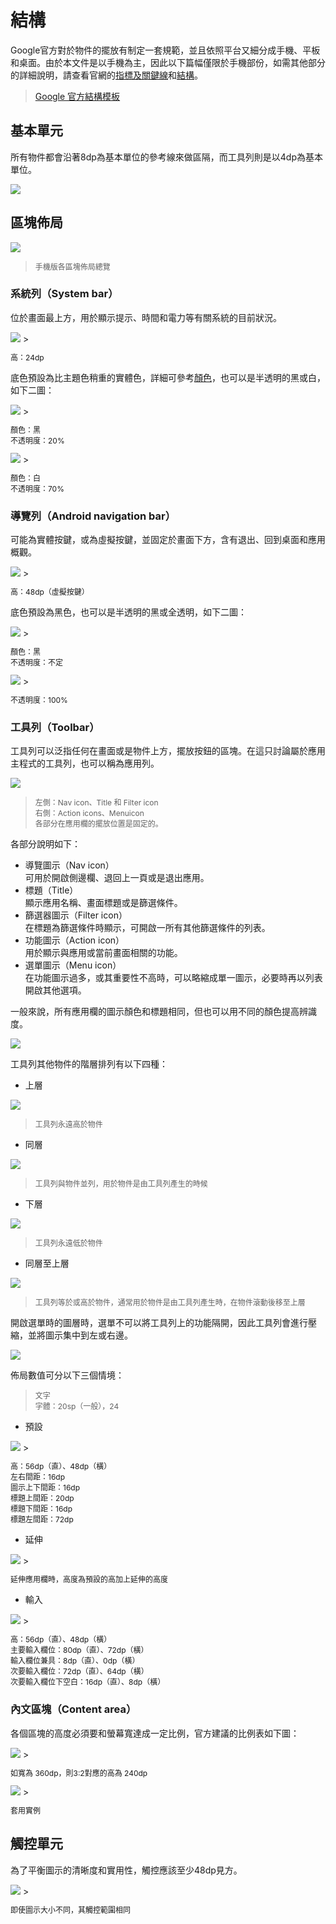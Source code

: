 # 結構
Google官方對於物件的擺放有制定一套規範，並且依照平台又細分成手機、平板和桌面。由於本文件是以手機為主，因此以下篇幅僅限於手機部份，如需其他部分的詳細說明，請查看官網的[指標及關鍵線](http://www.google.com/design/spec/layout/metrics-keylines.html)和[結構](http://www.google.com/design/spec/layout/structure.html)。

> [Google 官方結構模板](http://material-design.storage.googleapis.com/publish/material_v_4/material_ext_publish/0B0J8hsRkk91LSGI2MmtqdFNEMG8/Layout_Mobile_Whiteframe.ai)

## 基本單元
所有物件都會沿著8dp為基本單位的參考線來做區隔，而工具列則是以4dp為基本單位。

<img src="http://material-design.storage.googleapis.com/publish/material_v_4/material_ext_publish/0B6Okdz75tqQsc0tpMGdyWDh2OUE/layout_metrics_baseline3.png" style="max-width:50%"/>

## 區塊佈局
![](http://material-design.storage.googleapis.com/publish/material_v_4/material_ext_publish/0Bx4BSt6jniD7T0hfM01sSmRyTG8/layout_structure_regions_mobile.png)
> <p style="font-size: 12px">手機版各區塊佈局總覽</p>

### 系統列（System bar）
位於畫面最上方，用於顯示提示、時間和電力等有關系統的目前狀況。

<img src="http://material-design.storage.googleapis.com/publish/material_v_4/material_ext_publish/0B6Okdz75tqQsLUFLM2xkRElVM2s/layout_structure_system_status1.png" style="max-width:50%"/>
> <p style="font-size: 12px">高：24dp</p>

底色預設為比主題色稍重的實體色，詳細可參考[顏色](../layout/color.html)，也可以是半透明的黑或白，如下二圖：

<img src="http://material-design.storage.googleapis.com/publish/material_v_4/material_ext_publish/0B6Okdz75tqQsLWE2REc4RnVuTWc/layout_structure_system_color2.png" style="max-width:50%"/>
> <p style="font-size: 12px">顏色：黑<br>不透明度：20%</p>

<img src="http://material-design.storage.googleapis.com/publish/material_v_4/material_ext_publish/0B8v7jImPsDi-RmR0RU9hc1MzWGc/layout_structure_system_color6.png" style="max-width:50%"/>
> <p style="font-size: 12px">顏色：白<br>不透明度：70%</p>

### 導覽列（Android navigation bar）
可能為實體按鍵，或為虛擬按鍵，並固定於畫面下方，含有退出、回到桌面和應用概觀。

<img src="http://material-design.storage.googleapis.com/publish/material_v_4/material_ext_publish/0Bx4BSt6jniD7RWpaeTZqTmlYOHc/layout_structure_system_android1.png" style="max-width:50%"/>
> <p style="font-size: 12px">高：48dp（虛擬按鍵）</p>

底色預設為黑色，也可以是半透明的黑或全透明，如下二圖：

<img src="http://material-design.storage.googleapis.com/publish/material_v_4/material_ext_publish/0Bx4BSt6jniD7bl93YnVqdWE3NGM/layout_structure_system_android4.png" style="max-width:50%"/>
> <p style="font-size: 12px">顏色：黑<br>不透明度：不定</p>

<img src="http://material-design.storage.googleapis.com/publish/material_v_4/material_ext_publish/0Bx4BSt6jniD7S2tTVjBjcUNEM00/layout_structure_system_android6.png" style="max-width:50%"/>
> <p style="font-size: 12px">不透明度：100%</p>

### 工具列（Toolbar）
工具列可以泛指任何在畫面或是物件上方，擺放按鈕的區塊。在這只討論屬於應用主程式的工具列，也可以稱為應用列。

![](http://material-design.storage.googleapis.com/publish/material_v_4/material_ext_publish/0Bx4BSt6jniD7RTFrbmpoWjRrY00/layout_structure_appbar_structure1.png)
> <p style="font-size: 12px">左側：Nav icon、Title 和 Filter icon<br>右側：Action icons、Menuicon<br>各部分在應用欄的擺放位置是固定的。
</p>

各部分說明如下：
* 導覽圖示（Nav icon）  
可用於開啟側邊欄、退回上一頁或是退出應用。
* 標題（Title）  
顯示應用名稱、畫面標題或是篩選條件。
* 篩選器圖示（Filter icon）  
在標題為篩選條件時顯示，可開啟一所有其他篩選條件的列表。
* 功能圖示（Action icon）  
用於顯示與應用或當前畫面相關的功能。
* 選單圖示（Menu icon）  
在功能圖示過多，或其重要性不高時，可以略縮成單一圖示，必要時再以列表開啟其他選項。

一般來說，所有應用欄的圖示顏色和標題相同，但也可以用不同的顏色提高辨識度。

<img src="http://material-design.storage.googleapis.com/publish/material_v_4/material_ext_publish/0B6Okdz75tqQselRDRFlzNkI0SFE/layout_structure_appbar_structure7.png" style="max-width:50%"/>

工具列其他物件的階層排列有以下四種：

* 上層

![](http://material-design.storage.googleapis.com/publish/material_v_4/material_ext_publish/0B9PCOJnbdRP6NVBZNXNqTi1EekU/layout_principles_papercraft_toolbars4.png)
> <p style="font-size: 12px">工具列永遠高於物件</p>

* 同層  

![](http://material-design.storage.googleapis.com/publish/material_v_4/material_ext_publish/0B9PCOJnbdRP6NVBZNXNqTi1EekU/layout_principles_papercraft_toolbars4.png)
> <p style="font-size: 12px">工具列與物件並列，用於物件是由工具列產生的時候</p>

* 下層  

![](http://material-design.storage.googleapis.com/publish/material_v_4/material_ext_publish/0B9PCOJnbdRP6NVBZNXNqTi1EekU/layout_principles_papercraft_toolbars4.png)
> <p style="font-size: 12px">工具列永遠低於物件</p>

* 同層至上層  

![](http://material-design.storage.googleapis.com/publish/material_v_4/material_ext_publish/0B9PCOJnbdRP6NVBZNXNqTi1EekU/layout_principles_papercraft_toolbars4.png)
> <p style="font-size: 12px">工具列等於或高於物件，通常用於物件是由工具列產生時，在物件滾動後移至上層</p>

開啟選單時的圖層時，選單不可以將工具列上的功能隔開，因此工具列會進行壓縮，並將圖示集中到左或右邊。

<img src="http://material-design.storage.googleapis.com/publish/material_v_4/material_ext_publish/0B9PCOJnbdRP6elVJaFhzQ3lKems/layout_principles_papercraft_toolbars2.png" style="max-width:50%"/>

佈局數值可分以下三個情境：

> <p style="font-size: 12px">文字<br>字體：20sp（一般），24 </p>

* 預設  

<img src="http://material-design.storage.googleapis.com/publish/material_v_4/material_ext_publish/0B6Okdz75tqQsLUFJUnFlRHVhUVU/layout_structure_appbar_metrics1.png" style="max-width:50%"/>
> <p style="font-size: 12px">高：56dp（直）、48dp（橫）<br>左右間距：16dp<br>圖示上下間距：16dp<br>標題上間距：20dp<br>標題下間距：16dp<br>標題左間距：72dp</p>

* 延伸  

<img src="http://material-design.storage.googleapis.com/publish/material_v_4/material_ext_publish/0B6Okdz75tqQsSDBhX3BwSURRc1U/layout_structure_appbar_metrics3.png" style="max-width:50%"/>
> <p style="font-size: 12px">延伸應用欄時，高度為預設的高加上延伸的高度</p>

* 輸入  

<img src="http://material-design.storage.googleapis.com/publish/material_v_4/material_ext_publish/0B6Okdz75tqQsTW1zb2x5WWg5cDA/layout_structure_appbar_metrics5.png" style="max-width:50%"/>
> <p style="font-size: 12px">高：56dp（直）、48dp（橫）<br>主要輸入欄位：80dp（直）、72dp（橫）<br>輸入欄位兼具：8dp（直）、0dp（橫）<br>次要輸入欄位：72dp（直）、64dp（橫）<br>次要輸入欄位下空白：16dp（直）、8dp（橫）</p>

### 內文區塊（Content area）
各個區塊的高度必須要和螢幕寬達成一定比例，官方建議的比例表如下圖：

<img src="http://material-design.storage.googleapis.com/publish/material_v_4/material_ext_publish/0Bx4BSt6jniD7ZjBCVzdPOENpT28/layout_metrics_ratiokeylines1.png" style="max-width:50%"/>
> <p style="font-size: 12px">如寬為 360dp，則3:2對應的高為 240dp</p>

<img src="http://material-design.storage.googleapis.com/publish/material_v_4/material_ext_publish/0B6Okdz75tqQsS1RKNFQtdy1sYkU/layout_metrics_ratiokeylines2.png" style="max-width:50%"/>
> <p style="font-size: 12px">套用實例</p>

## 觸控單元
為了平衡圖示的清晰度和實用性，觸控應該至少48dp見方。

<img src="http://material-design.storage.googleapis.com/publish/material_v_4/material_ext_publish/0Bx4BSt6jniD7eEVhSW1nVjBrZnM/layout_metrics_touchtarget1.png" style="max-width:50%"/>
> <p style="font-size: 12px">即使圖示大小不同，其觸控範圍相同</p>


